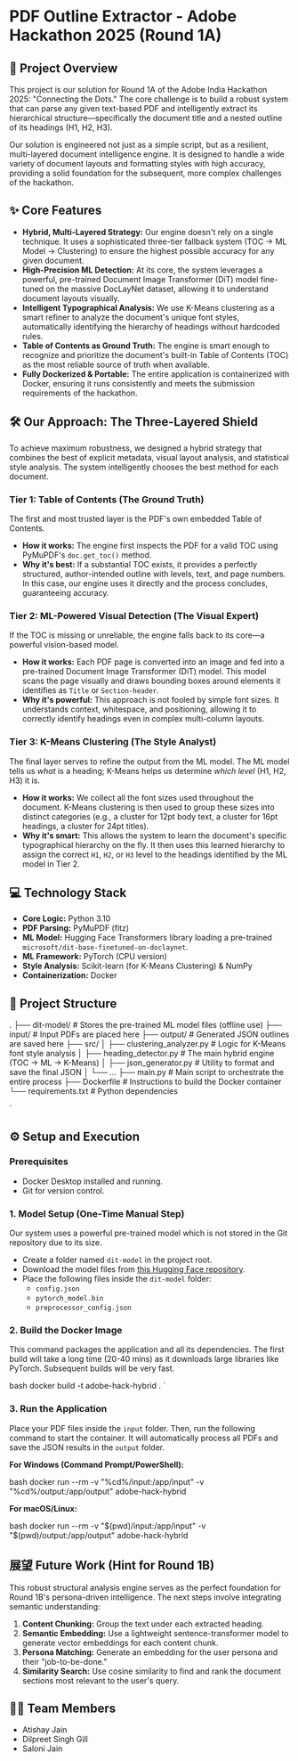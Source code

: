 # PDF Outline Extractor - Adobe Hackathon 2025 (Round 1A)

## 🚀 Project Overview

This project is our solution for Round 1A of the Adobe India Hackathon 2025: "Connecting the Dots." The core challenge is to build a robust system that can parse any given text-based PDF and intelligently extract its hierarchical structure—specifically the document title and a nested outline of its headings (H1, H2, H3).

Our solution is engineered not just as a simple script, but as a resilient, multi-layered document intelligence engine. It is designed to handle a wide variety of document layouts and formatting styles with high accuracy, providing a solid foundation for the subsequent, more complex challenges of the hackathon.

## ✨ Core Features

* **Hybrid, Multi-Layered Strategy:** Our engine doesn't rely on a single technique. It uses a sophisticated three-tier fallback system (TOC -> ML Model -> Clustering) to ensure the highest possible accuracy for any given document.
* **High-Precision ML Detection:** At its core, the system leverages a powerful, pre-trained Document Image Transformer (DiT) model fine-tuned on the massive DocLayNet dataset, allowing it to understand document layouts visually.
* **Intelligent Typographical Analysis:** We use K-Means clustering as a smart refiner to analyze the document's unique font styles, automatically identifying the hierarchy of headings without hardcoded rules.
* **Table of Contents as Ground Truth:** The engine is smart enough to recognize and prioritize the document's built-in Table of Contents (TOC) as the most reliable source of truth when available.
* **Fully Dockerized & Portable:** The entire application is containerized with Docker, ensuring it runs consistently and meets the submission requirements of the hackathon.

## 🛠 Our Approach: The Three-Layered Shield

To achieve maximum robustness, we designed a hybrid strategy that combines the best of explicit metadata, visual layout analysis, and statistical style analysis. The system intelligently chooses the best method for each document.

### Tier 1: Table of Contents (The Ground Truth)
The first and most trusted layer is the PDF's own embedded Table of Contents.
* **How it works:** The engine first inspects the PDF for a valid TOC using PyMuPDF's `doc.get_toc()` method.
* **Why it's best:** If a substantial TOC exists, it provides a perfectly structured, author-intended outline with levels, text, and page numbers. In this case, our engine uses it directly and the process concludes, guaranteeing accuracy.

### Tier 2: ML-Powered Visual Detection (The Visual Expert)
If the TOC is missing or unreliable, the engine falls back to its core—a powerful vision-based model.
* **How it works:** Each PDF page is converted into an image and fed into a pre-trained Document Image Transformer (DiT) model. This model scans the page visually and draws bounding boxes around elements it identifies as `Title` or `Section-header`.
* **Why it's powerful:** This approach is not fooled by simple font sizes. It understands context, whitespace, and positioning, allowing it to correctly identify headings even in complex multi-column layouts.

### Tier 3: K-Means Clustering (The Style Analyst)
The final layer serves to refine the output from the ML model. The ML model tells us *what* is a heading; K-Means helps us determine *which level* (H1, H2, H3) it is.
* **How it works:** We collect all the font sizes used throughout the document. K-Means clustering is then used to group these sizes into distinct categories (e.g., a cluster for 12pt body text, a cluster for 16pt headings, a cluster for 24pt titles).
* **Why it's smart:** This allows the system to learn the document's specific typographical hierarchy on the fly. It then uses this learned hierarchy to assign the correct `H1`, `H2`, or `H3` level to the headings identified by the ML model in Tier 2.

## 💻 Technology Stack

* **Core Logic:** Python 3.10
* **PDF Parsing:** PyMuPDF (fitz)
* **ML Model:** Hugging Face Transformers library loading a pre-trained `microsoft/dit-base-finetuned-on-doclaynet`.
* **ML Framework:** PyTorch (CPU version)
* **Style Analysis:** Scikit-learn (for K-Means Clustering) & NumPy
* **Containerization:** Docker

## 📂 Project Structure



.
├── dit-model/              \# Stores the pre-trained ML model files (offline use)
├── input/                  \# Input PDFs are placed here
├── output/                 \# Generated JSON outlines are saved here
├── src/
│   ├── clustering\_analyzer.py  \# Logic for K-Means font style analysis
│   ├── heading\_detector.py   \# The main hybrid engine (TOC -\> ML -\> K-Means)
│   ├── json\_generator.py     \# Utility to format and save the final JSON
│   └── ...
├── main.py                 \# Main script to orchestrate the entire process
├── Dockerfile              \# Instructions to build the Docker container
└── requirements.txt        \# Python dependencies

`

## ⚙ Setup and Execution

### Prerequisites
* Docker Desktop installed and running.
* Git for version control.

### 1. Model Setup (One-Time Manual Step)
Our system uses a powerful pre-trained model which is not stored in the Git repository due to its size.

* Create a folder named `dit-model` in the project root.
* Download the model files from [this Hugging Face repository](https://huggingface.co/microsoft/dit-base-finetuned-on-doclaynet/tree/main).
* Place the following files inside the `dit-model` folder:
    * `config.json`
    * `pytorch_model.bin`
    * `preprocessor_config.json`

### 2. Build the Docker Image
This command packages the application and all its dependencies. The first build will take a long time (20-40 mins) as it downloads large libraries like PyTorch. Subsequent builds will be very fast.

bash
docker build -t adobe-hack-hybrid .
`

### 3\. Run the Application

Place your PDF files inside the `input` folder. Then, run the following command to start the container. It will automatically process all PDFs and save the JSON results in the `output` folder.

**For Windows (Command Prompt/PowerShell):**

bash
docker run --rm -v "%cd%/input:/app/input" -v "%cd%/output:/app/output" adobe-hack-hybrid


**For macOS/Linux:**

bash
docker run --rm -v "$(pwd)/input:/app/input" -v "$(pwd)/output:/app/output" adobe-hack-hybrid


## 展望 Future Work (Hint for Round 1B)

This robust structural analysis engine serves as the perfect foundation for Round 1B's persona-driven intelligence. The next steps involve integrating semantic understanding:

1.  **Content Chunking:** Group the text under each extracted heading.
2.  **Semantic Embedding:** Use a lightweight sentence-transformer model to generate vector embeddings for each content chunk.
3.  **Persona Matching:** Generate an embedding for the user persona and their "job-to-be-done."
4.  **Similarity Search:** Use cosine similarity to find and rank the document sections most relevant to the user's query.

## 🧑‍💻 Team Members

  * Atishay Jain
  * Dilpreet Singh Gill
  * Saloni Jain


```